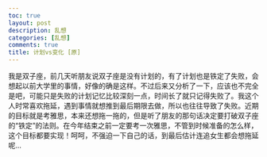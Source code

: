 ```yaml
---
toc: true
layout: post
description: 乱想
categories: [乱想]
comments: true
title: 计划vs变化 [原]
---
```


我是双子座，前几天听朋友说双子座是没有计划的，有了计划也是铁定了失败，会想起以前大学里的事情，好像的确是这样。不过后来又分析了一下，应该也不完全是吧，可能只是失败的计划记忆比较深刻一点，时间长了就只记得失败了。我这个人时常喜欢拖延，遇到事情就想推到最后期限去做，所以也往往导致了失败。近期的目标就是考雅思，本来还想拖一拖的，但是听了朋友的那句话决定要打破双子座的“铁定”的法则。在今年结束之前一定要考一次雅思，不管到时候准备的怎么样，这个目标都要实现！呵呵，不强迫一下自己的话，到最后估计连追女生都会想拖延呢…